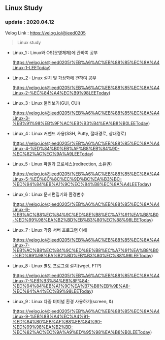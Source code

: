 ## Linux Study
### update : 2020.04.12

Velog Link : https://velog.io/@ieed0205

> Linux study
* Linux_1 : Linux와 OS(운영체제)에 관하여 공부

    (https://velog.io/@ieed0205/%EB%A6%AC%EB%88%85%EC%8A%A4Linux-1-LEEToday)

* Linux_2 : Linux 설치 및 가상화에 관하여 공부

    (https://velog.io/@ieed0205/%EB%A6%AC%EB%88%85%EC%8A%A4Linux-2-%EC%84%A4%EC%B9%98LEEToday)
* Linux_3 : Linux 둘러보기(GUI, CUI)

    (https://velog.io/@ieed0205/%EB%A6%AC%EB%88%85%EC%8A%A4Linux-3-%EB%91%98%EB%9F%AC%EB%B3%B4%EA%B8%B0LEEToday)
* Linux_4 : Linux 커맨드 사용(SSH, Putty, 절대경로, 상대경로)

    (https://velog.io/@ieed0205/%EB%A6%AC%EB%88%85%EC%8A%A4Linux-4-%ED%84%B0%EB%AF%B8%EB%84%90-%EC%82%AC%EC%9A%A9LEEToday)

* Linux_5 : Linux 파일과 프로세스(redirection, 소유권)

    (https://velog.io/@ieed0205/%EB%A6%AC%EB%88%85%EC%8A%A4Linux-5-%ED%8C%8C%EC%9D%BC%EA%B3%BC-%ED%94%84%EB%A1%9C%EC%84%B8%EC%8A%A4LEEToday)

* Linux_6 : Linux 문서편집기와 환경변수

    (https://velog.io/@ieed0205/%EB%A6%AC%EB%88%85%EC%8A%A4Linux-6-%EB%AC%B8%EC%84%9C%ED%8E%B8%EC%A7%91%EA%B8%B0-%ED%99%98%EA%B2%BD%EB%B3%80%EC%88%98LEEToday)

* Linux_7 : Linux 각종 서버 프로그램 이해

    (https://velog.io/@ieed0205/%EB%A6%AC%EB%88%85%EC%8A%A4Linux-7-%EB%AC%B8%EC%84%9C%ED%8E%B8%EC%A7%91%EA%B8%B0-%ED%99%98%EA%B2%BD%EB%B3%80%EC%88%98LEEToday)

* Linux_8 : Linux 별도 프로그램 설치(wget, FTP)

    (https://velog.io/@ieed0205/%EB%A6%AC%EB%88%85%EC%8A%A4Linux-7-%EB%B3%84%EB%8F%84-%ED%94%84%EB%A1%9C%EA%B7%B8%EB%9E%A8-%EC%84%A4%EC%B9%98LEEToday)

* Linux_9 : Linux 다중 터미널 환경 사용하기(screen, &)

    (https://velog.io/@ieed0205/%EB%A6%AC%EB%88%85%EC%8A%A4Linux-9-%EB%8B%A4%EC%A4%91-%ED%84%B0%EB%AF%B8%EB%84%90-%ED%99%98%EA%B2%BD-%EC%82%AC%EC%9A%A9%ED%95%98%EA%B8%B0LEEToday)